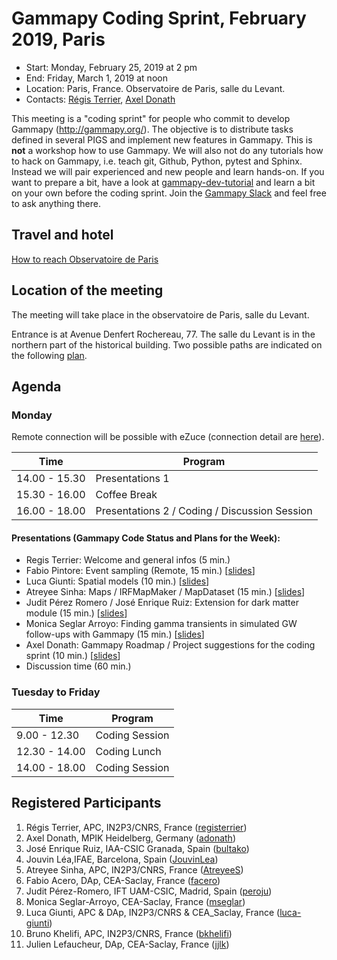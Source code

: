 # Gammapy Coding Sprint, February 2019, Paris

* Start: Monday, February 25, 2019 at 2 pm
* End: Friday, March 1, 2019 at noon
* Location: Paris, France. Observatoire de Paris, salle du Levant.
* Contacts: [Régis Terrier](mailto:rterrier@apc.univ-paris7.fr), [Axel Donath](mailto:axel.donath@mpi-hd.mpg.de)

This meeting is a "coding sprint" for people who commit to develop Gammapy
(http://gammapy.org/). The objective is to distribute tasks defined
in several PIGS and implement new features in Gammapy.
This is **not** a workshop how to use Gammapy. We will also not do any tutorials how to hack on Gammapy, i.e. teach
git, Github, Python, pytest and Sphinx. Instead we will pair experienced and new
people and learn hands-on. If you want to prepare a bit, have a look at
[gammapy-dev-tutorial](https://github.com/gammapy/gammapy-dev-tutorial) and
learn a bit on your own before the coding sprint. Join the [Gammapy Slack](https://gammapy.slack.com) and
feel free to ask anything there.

## Travel and hotel

[How to reach Observatoire de Paris](https://www.obspm.fr/acces-au-site-de-paris.html?lang=en)

## Location of the meeting

The meeting will take place in the observatoire de Paris, salle du Levant.

Entrance is at Avenue Denfert Rochereau, 77. The salle du Levant is in the northern part of the historical building. Two possible paths are indicated on the following [plan](plan_paris_291117-1200.pdf).

## Agenda

### Monday

Remote connection will be possible with eZuce (connection detail are [here](ezuce.txt)).

| Time          | Program          |
| ------------- |----------------- |
| 14.00 - 15.30 | Presentations 1  |
| 15.30 - 16.00 | Coffee Break     |
| 16.00 - 18.00 | Presentations 2 / Coding / Discussion Session |

#### Presentations (Gammapy Code Status and Plans for the Week):

* Regis Terrier: Welcome and general infos (5 min.) 
* Fabio Pintore: Event sampling (Remote, 15 min.) [[slides](slides/Event_simulator.pdf)]
* Luca Giunti: Spatial models (10 min.) [[slides](https://github.com/gammapy/gammapy-meetings/blob/master/coding-sprints/2019-02_Paris/slides/Spatial_Models.pdf)]
* Atreyee Sinha: Maps / IRFMapMaker / MapDataset (15 min.) [[slides](https://github.com/gammapy/gammapy-meetings/blob/master/coding-sprints/2019-02_Paris/slides/maps.pdf)]
* Judit Pérez Romero / José Enrique Ruiz: Extension for dark matter module (15 min.) [[slides](https://github.com/gammapy/gammapy-meetings/blob/master/coding-sprints/2019-02_Paris/slides/extension_dark_matter_module.pdf)]
* Monica Seglar Arroyo: Finding gamma transients in simulated GW follow-ups with Gammapy (15 min.) [[slides](https://github.com/gammapy/gammapy-meetings/blob/master/coding-sprints/2019-02_Paris/slides/GWfollowup_IncludeTime.pdf)]
* Axel Donath: Gammapy Roadmap / Project suggestions for the coding sprint (10 min.) [[slides](slides/gammapygammapy-status-project-suggestions.pdf)]
* Discussion time (60 min.)


### Tuesday to Friday

| Time          | Program          |
| ------------- |----------------- |
| 9.00 - 12.30  | Coding Session   |
| 12.30 - 14.00 | Coding Lunch     |
| 14.00 - 18.00 | Coding Session   |


## Registered Participants

1. Régis Terrier, APC, IN2P3/CNRS, France ([registerrier](https://github.com/registerrier))
2. Axel Donath, MPIK Heidelberg, Germany ([adonath](https://github.com/adonath))
3. José Enrique Ruiz, IAA-CSIC Granada, Spain ([bultako](https://github.com/bultako))
4. Jouvin Léa,IFAE, Barcelona, Spain ([JouvinLea](https://github.com/JouvinLea))
5. Atreyee Sinha, APC, IN2P3/CNRS, France ([AtreyeeS](https://github.com/AtreyeeS))
6. Fabio Acero, DAp, CEA-Saclay, France ([facero](https://github.com/facero))
7. Judit Pérez-Romero, IFT UAM-CSIC, Madrid, Spain ([peroju](https://github.com/peroju))
8. Monica Seglar-Arroyo, CEA-Saclay, France ([mseglar](https://github.com/mseglar))
9. Luca Giunti, APC & DAp, IN2P3/CNRS & CEA_Saclay, France ([luca-giunti](https://github.com/luca-giunti))
10. Bruno Khelifi, APC, IN2P3/CNRS, France ([bkhelifi](https://github.com/bkhelifi))
11. Julien Lefaucheur, DAp, CEA-Saclay, France ([jjlk](https://github.com/jjlk))


